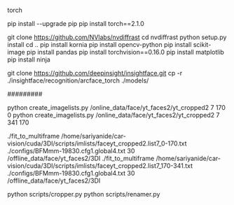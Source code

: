 torch

pip install --upgrade pip
pip install torch==2.1.0

git clone https://github.com/NVlabs/nvdiffrast
cd nvdiffrast
python setup.py install
cd ..
pip install kornia
pip install opencv-python
pip install scikit-image
pip install pandas
pip install torchvision==0.16.0
pip install matplotlib
pip install ninja


git clone https://github.com/deepinsight/insightface.git
cp -r ./insightface/recognition/arcface_torch ./models/





#########


python create_imagelists.py /online_data/face/yt_faces2/yt_cropped2 7 170 0
python create_imagelists.py /online_data/face/yt_faces2/yt_cropped2 7 341 170


./fit_to_multiframe /home/sariyanide/car-vision/cuda/3DI/scripts/imlists/faceyt_cropped2.list7_0-170.txt ./configs/BFMmm-19830.cfg1.global4.txt 30 /offline_data/face/yt_faces2/3DI
./fit_to_multiframe /home/sariyanide/car-vision/cuda/3DI/scripts/imlists/faceyt_cropped2.list7_170-341.txt ./configs/BFMmm-19830.cfg1.global4.txt 30 /offline_data/face/yt_faces2/3DI



python scripts/cropper.py
python scripts/renamer.py


